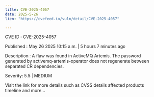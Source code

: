 ```yaml
---
title: CVE-2025-4057
date: 2025-5-26
lien: "https://cvefeed.io/vuln/detail/CVE-2025-4057"

---
```


CVE ID : CVE-2025-4057

Published :  May 26
2025
10:15 a.m. | 5 hours
7 minutes ago

Description : A flaw was found in ActiveMQ Artemis. The password generated by activemq-artemis-operator does not regenerate between separated CR dependencies.

Severity: 5.5 | MEDIUM

Visit the link for more details
such as CVSS details
affected products
timeline
and more...
